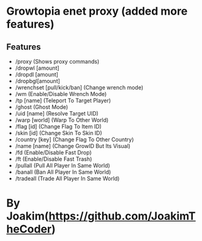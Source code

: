 # Growtopia enet proxy (added more features)

## Features
* /proxy (Shows proxy commands)
* /dropwl [amount]
* /dropdl [amount]
* /dropbgl[amount]
* /wrenchset [pull/kick/ban] (Change wrench mode)
* /wm (Enable/Disable Wrench Mode)
* /tp [name] (Teleport To Target Player)
* /ghost (Ghost Mode)
* /uid [name] (Resolve Target UID)
* /warp [world] (Warp To Other World)
* /flag [id] (Change Flag To Item ID)
* /skin [id] (Change Skin To Skin ID)
* /country [key] (Change Flag To Other Country)
* /name [name] (Change GrowID But Its Visual)
* /fd (Enable/Disable Fast Drop)
* /ft (Enable/Disable Fast Trash)
* /pullall (Pull All Player In Same World)
* /banall (Ban All Player In Same World)
* /tradeall (Trade All Player In Same World)

# By Joakim(https://github.com/JoakimTheCoder)


